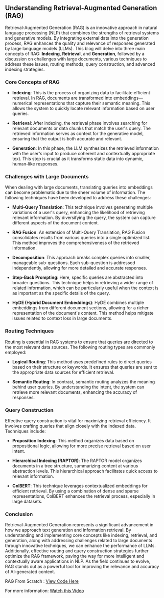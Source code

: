 ## Understanding Retrieval-Augmented Generation (RAG)

Retrieval-Augmented Generation (RAG) is an innovative approach in natural language processing (NLP) that combines the strengths of retrieval systems and generative models. By integrating external data into the generation process, RAG enhances the quality and relevance of responses generated by large language models (LLMs). This blog will delve into three main concepts of RAG: **Indexing**, **Retrieval**, and **Generation**, followed by a discussion on challenges with large documents, various techniques to address these issues, routing methods, query construction, and advanced indexing strategies.

### ****Core Concepts of RAG****

- **Indexing**: This is the process of organizing data to facilitate efficient retrieval. In RAG, documents are transformed into embeddings—numerical representations that capture their semantic meaning. This allows the system to quickly locate relevant information based on user queries.

- **Retrieval**: After indexing, the retrieval phase involves searching for relevant documents or data chunks that match the user's query. The retrieved information serves as context for the generative model, ensuring that the output is both accurate and relevant.

- **Generation**: In this phase, the LLM synthesizes the retrieved information with the user's input to produce coherent and contextually appropriate text. This step is crucial as it transforms static data into dynamic, human-like responses.

### ****Challenges with Large Documents****

When dealing with large documents, translating queries into embeddings can become problematic due to the sheer volume of information. The following techniques have been developed to address these challenges:

- **Multi-Query Translation**: This technique involves generating multiple variations of a user's query, enhancing the likelihood of retrieving relevant information. By diversifying the query, the system can capture different aspects of the document content.

- **RAG Fusion**: An extension of Multi-Query Translation, RAG Fusion consolidates results from various queries into a single optimized list. This method improves the comprehensiveness of the retrieved information.

- **Decomposition**: This approach breaks complex queries into smaller, manageable sub-questions. Each sub-question is addressed independently, allowing for more detailed and accurate responses.

- **Step-Back Prompting**: Here, specific queries are abstracted into broader questions. This technique helps in retrieving a wider range of related information, which can be particularly useful when the context is as important as the specific details of the query.

- **HyDE (Hybrid Document Embeddings)**: HyDE combines multiple embeddings from different document sections, allowing for a richer representation of the document's content. This method helps mitigate issues related to context loss in large documents.

### ****Routing Techniques****

Routing is essential in RAG systems to ensure that queries are directed to the most relevant data sources. The following routing types are commonly employed:

- **Logical Routing**: This method uses predefined rules to direct queries based on their structure or keywords. It ensures that queries are sent to the appropriate data sources for efficient retrieval.

- **Semantic Routing**: In contrast, semantic routing analyzes the meaning behind user queries. By understanding the intent, the system can retrieve more relevant documents, enhancing the accuracy of responses.

### ****Query Construction****

Effective query construction is vital for maximizing retrieval efficiency. It involves crafting queries that align closely with the indexed data. Techniques include:

- **Proposition Indexing**: This method organizes data based on propositional logic, allowing for more precise retrieval based on user intent.

- **Hierarchical Indexing (RAPTOR)**: The RAPTOR model organizes documents in a tree structure, summarizing content at various abstraction levels. This hierarchical approach facilitates quick access to relevant information.

- **ColBERT**: This technique leverages contextualized embeddings for efficient retrieval. By using a combination of dense and sparse representations, ColBERT enhances the retrieval process, especially in large datasets.

### Conclusion

Retrieval-Augmented Generation represents a significant advancement in how we approach text generation and information retrieval. By understanding and implementing core concepts like indexing, retrieval, and generation, along with addressing challenges related to large documents through innovative techniques, we can enhance the performance of LLMs. Additionally, effective routing and query construction strategies further optimize the RAG framework, paving the way for more intelligent and contextually aware applications in NLP. As the field continues to evolve, RAG stands out as a powerful tool for improving the relevance and accuracy of AI-generated content.

RAG From Scratch : [View Code Here](https://github.com/SaiKumarSeela/rag-from-scratch)

For more information: [Watch this Video](https://youtube.com/playlist?list=PLfaIDFEXuae2LXbO1_PKyVJiQ23ZztA0x&si=xWjwhYoXmivn0KWk)